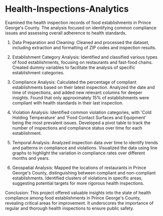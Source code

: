 # Health-Inspections-Analytics

Examined the health inspection records of food establishments in Prince George's County. The analysis focused on identifying common compliance issues and assessing overall adherence to health standards.

1. Data Preparation and Cleaning:
Cleaned and processed the dataset, including extraction and formatting of ZIP codes and inspection results.

2. Establishment Category Analysis:
Identified and classified various types of food establishments, focusing on restaurants and fast-food chains. Created dummy variables to facilitate the analysis of specific establishment categories.

3. Compliance Analysis:
Calculated the percentage of compliant establishments based on their latest inspection.
Analyzed the date and time of inspections, and added new relevant columns for deeper insights.
Found that only approximately 15% of establishments were compliant with health standards in their last inspection.

4. Violation Analysis:
Identified common violation categories, with 'Cold Holding Temperature' and 'Food Contact Surfaces and Equipment' being the most prevalent issues.
Developed a pivot table to track the number of inspections and compliance status over time for each establishment.

5. Temporal Analysis:
Analyzed inspection data over time to identify trends and patterns in compliance and violations.
Visualized the data using line graphs to highlight the variation in compliance rates over different months and years.

6. Geospatial Analysis:
Mapped the locations of restaurants in Prince George's County, distinguishing between compliant and non-compliant establishments. Identified clusters of violations in specific areas, suggesting potential targets for more rigorous health inspections.

Conclusion:
This project offered valuable insights into the state of health compliance among food establishments in Prince George's County, revealing critical areas for improvement. It underscores the importance of regular and thorough health inspections to ensure public safety.
